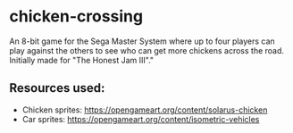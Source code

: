 # chicken-crossing
An 8-bit game for the Sega Master System where up to four players can play against the others to see who can get more chickens across the road. Initially made for "The Honest Jam III"."

## Resources used:

* Chicken sprites: https://opengameart.org/content/solarus-chicken
* Car sprites: https://opengameart.org/content/isometric-vehicles